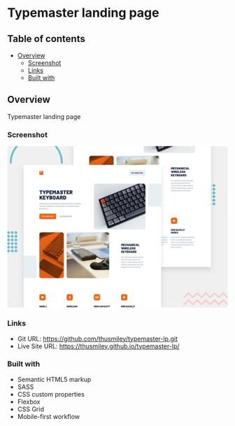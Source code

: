 # Typemaster landing page

## Table of contents

- [Overview](#overview)
  - [Screenshot](#screenshot)
  - [Links](#links)
  - [Built with](#built-with)

## Overview
Typemaster landing page

### Screenshot

![](./assets/preview.jpg)

### Links

- Git URL: https://github.com/thusmiley/typemaster-lp.git
- Live Site URL: https://thusmiley.github.io/typemaster-lp/


### Built with

- Semantic HTML5 markup
- SASS
- CSS custom properties
- Flexbox
- CSS Grid
- Mobile-first workflow

